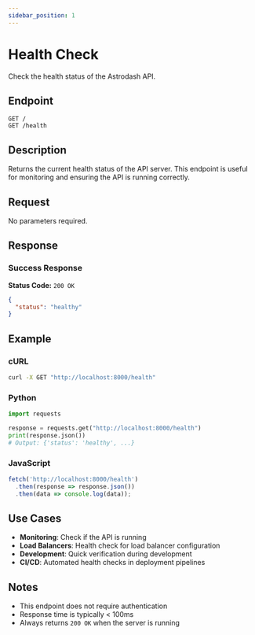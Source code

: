 ```yaml
---
sidebar_position: 1
---
```


# Health Check

Check the health status of the Astrodash API.

## Endpoint

```
GET /
GET /health
```

## Description

Returns the current health status of the API server. This endpoint is useful for monitoring and ensuring the API is running correctly.

## Request

No parameters required.

## Response

### Success Response

**Status Code:** `200 OK`

```json
{
  "status": "healthy"
}
```

## Example

### cURL

```bash
curl -X GET "http://localhost:8000/health"
```

### Python

```python
import requests

response = requests.get("http://localhost:8000/health")
print(response.json())
# Output: {'status': 'healthy', ...}
```

### JavaScript

```javascript
fetch('http://localhost:8000/health')
  .then(response => response.json())
  .then(data => console.log(data));
```

## Use Cases

- **Monitoring**: Check if the API is running
- **Load Balancers**: Health check for load balancer configuration
- **Development**: Quick verification during development
- **CI/CD**: Automated health checks in deployment pipelines

## Notes

- This endpoint does not require authentication
- Response time is typically < 100ms
- Always returns `200 OK` when the server is running
